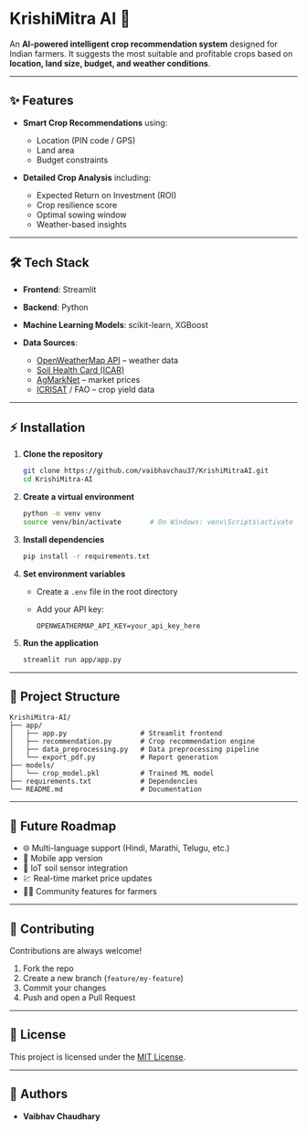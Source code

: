 # KrishiMitra AI 🌾

An **AI-powered intelligent crop recommendation system** designed for Indian farmers.
It suggests the most suitable and profitable crops based on **location, land size, budget, and weather conditions**.

---

## ✨ Features

* **Smart Crop Recommendations** using:

  * Location (PIN code / GPS)
  * Land area
  * Budget constraints

* **Detailed Crop Analysis** including:

  * Expected Return on Investment (ROI)
  * Crop resilience score
  * Optimal sowing window
  * Weather-based insights

---

## 🛠 Tech Stack

* **Frontend**: Streamlit
* **Backend**: Python
* **Machine Learning Models**: scikit-learn, XGBoost
* **Data Sources**:

  * [OpenWeatherMap API](https://openweathermap.org/api) – weather data
  * [Soil Health Card (ICAR)](https://soilhealth.dac.gov.in/)
  * [AgMarkNet](https://agmarknet.gov.in/) – market prices
  * [ICRISAT](https://www.icrisat.org/) / FAO – crop yield data

---

## ⚡ Installation

1. **Clone the repository**

   ```bash
   git clone https://github.com/vaibhavchau37/KrishiMitraAI.git
   cd KrishiMitra-AI
   ```

2. **Create a virtual environment**

   ```bash
   python -m venv venv
   source venv/bin/activate       # On Windows: venv\Scripts\activate
   ```

3. **Install dependencies**

   ```bash
   pip install -r requirements.txt
   ```

4. **Set environment variables**

   * Create a `.env` file in the root directory
   * Add your API key:

     ```
     OPENWEATHERMAP_API_KEY=your_api_key_here
     ```

5. **Run the application**

   ```bash
   streamlit run app/app.py
   ```

---

## 📂 Project Structure

```
KrishiMitra-AI/
├── app/
│   ├── app.py                  # Streamlit frontend
│   ├── recommendation.py       # Crop recommendation engine
│   ├── data_preprocessing.py   # Data preprocessing pipeline
│   └── export_pdf.py           # Report generation
├── models/
│   └── crop_model.pkl          # Trained ML model
├── requirements.txt            # Dependencies
└── README.md                   # Documentation
```

---

## 🚀 Future Roadmap

* 🌐 Multi-language support (Hindi, Marathi, Telugu, etc.)
* 📱 Mobile app version
* 🌱 IoT soil sensor integration
* 💹 Real-time market price updates
* 👨‍🌾 Community features for farmers

---

## 🤝 Contributing

Contributions are always welcome!

1. Fork the repo
2. Create a new branch (`feature/my-feature`)
3. Commit your changes
4. Push and open a Pull Request

---

## 📜 License

This project is licensed under the [MIT License](LICENSE).

---

## 👥 Authors
* **Vaibhav Chaudhary**
